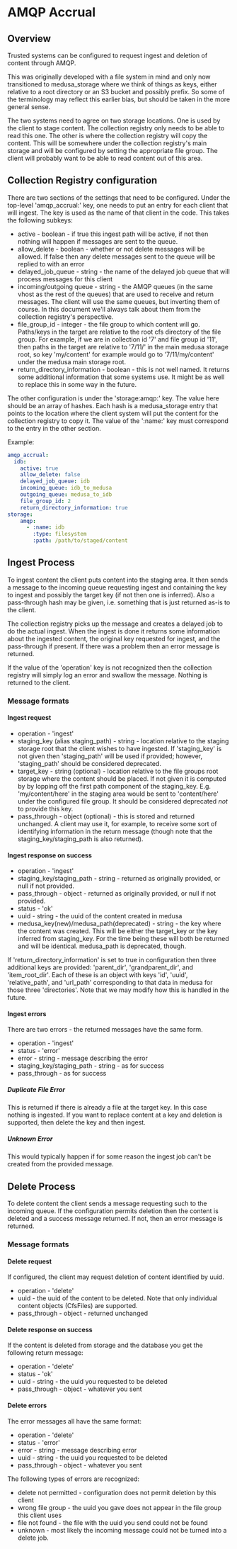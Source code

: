 # AMQP Accrual

## Overview

Trusted systems can be configured to request ingest and deletion of content 
through AMQP. 

This was originally developed with a file system in mind and only now
transitioned to medusa_storage where we think of things as keys, either relative
to a root directory or an S3 bucket and possibly prefix. So some of the 
terminology may reflect this earlier bias, but should be taken in the
more general sense.

The two systems need to agree on two storage locations. One is used by the client
to stage content. The collection registry only needs to be able to read this one.
The other is where the collection registry will copy the content. This will be
somewhere under the collection registry's main storage and will be configured
by setting the appropriate file group. The client will probably want to be able
to read content out of this area.

## Collection Registry configuration

There are two sections of the settings that need to be configured. Under
the top-level 'amqp_accrual:' key, one needs to put an entry for each 
client that will ingest. The key is used as the name of that client in 
the code. This takes the following subkeys:

* active - boolean - if true this ingest path will be active, if not then
  nothing will happen if messages are sent to the queue.
* allow_delete - boolean - whether or not delete messages will be allowed. If
  false then any delete messages sent to the queue will be replied to with an 
  error
* delayed_job_queue - string - the name of the delayed job queue that will process
  messages for this client
* incoming/outgoing queue - string - the AMQP queues (in the same vhost as the rest
  of the queues) that are used to receive and return messages. The client
  will use the same queues, but inverting them of course. In this document we'll
  always talk about them from the collection registry's perspective.
* file_group_id - integer - the file group to which content will go. Paths/keys
  in the target are relative to the root cfs directory of the file group. For example,
  if we are in collection id '7' and file group id '11', then paths in the target
  are relative to '7/11/' in the main medusa storage root, so key 'my/content' for
  example would go to '7/11/my/content' under the medusa main storage root.
* return_directory_information - boolean - this is not well named. It returns some
  additional information that some systems use. It might be as well to replace this
  in some way in the future.
  
The other configuration is under the 'storage:amqp:' key. The value here should
be an array of hashes. Each hash is a medusa_storage entry that points to the 
location where the client system will put the content for the collection registry
to copy it. The value of the ':name:' key must correspond to the entry in the 
other section.

Example:

```yaml
amqp_accrual:
  idb:
    active: true
    allow_delete: false
    delayed_job_queue: idb
    incoming_queue: idb_to_medusa
    outgoing_queue: medusa_to_idb
    file_group_id: 2
    return_directory_information: true
storage:
    amqp:
      - :name: idb
        :type: filesystem
        :path: /path/to/staged/content
``` 

## Ingest Process

To ingest content the client puts content into the staging area. It then
sends a message to the incoming queue requesting ingest and containing the
key to ingest and possibly the target key (if not then one is inferred).
Also a pass-through hash may be given, i.e. something that is just returned
as-is to the client. 

The collection registry picks up the message and creates a delayed job to do the actual
ingest. When the ingest is done it returns some information about the ingested
content, the original key requested for ingest, and the pass-through if present.  If
there was a problem then an error message is returned. 

If the value of the 'operation' key is not recognized then the collection 
registry will simply log an error and swallow the message. Nothing is returned
to the client.

### Message formats

#### Ingest request

* operation - 'ingest'
* staging_key (alias staging_path) - string - location relative to the staging
  storage root that the client wishes to have ingested. If 'staging_key' is not
  given then 'staging_path' will be used if provided; however, 'staging_path'
  should be considered deprecated.
* target_key - string (optional) - location relative to the file groups root 
  storage where the content should be placed. If not given it is computed by
  by lopping off the first path component of the staging_key. E.g. 'my/content/here'
  in the staging area would be sent to 'content/here' under the configured
  file group. It should be considered deprecated _not_ to provide this key.
* pass_through - object (optional) - this is stored and returned unchanged.
  A client may use it, for example, to receive some sort of identifying 
  information in the return message (though note that the staging_key/staging_path 
  is also returned). 

#### Ingest response on success

* operation - 'ingest'
* staging_key/staging_path - string - returned as originally provided, or 
  null if not provided. 
* pass_through - object - returned as originally provided, or null if not
  provided.
* status - 'ok'
* uuid - string - the uuid of the content created in medusa
* medusa_key(new)/medusa_path(deprecated) - string - the key where the 
  content was created. This will be either the target_key or the key 
  inferred from staging_key. For the time being these will both be returned
  and will be identical. medusa_path is deprecated, though.  

If 'return_directory_information' is set to true in configuration then
three additional keys are provided: 'parent_dir', 'grandparent_dir', and
'item_root_dir'. Each of these is an object with keys 'id', 'uuid', 'relative_path',
and 'url_path' corresponding to that data in medusa for those three 'directories'.
Note that we may modify how this is handled in the future.

#### Ingest errors

There are two errors - the returned messages have the same form.

* operation - 'ingest'
* status - 'error'
* error - string - message describing the error
* staging_key/staging_path - string - as for success
* pass_through - as for success

##### Duplicate File Error

This is returned if there is already a file at the target key. In this case
nothing is ingested. If you want to replace content at a key and deletion is
supported, then delete the key and then ingest.

##### Unknown Error

This would typically happen if for some reason the ingest job can't be 
created from the provided message. 

## Delete Process

To delete content the client sends a message requesting such to the incoming
queue. If the configuration permits deletion then the content is deleted and
a success message returned. If not, then an error message is returned. 

### Message formats

#### Delete request

If configured, the client may request deletion of content identified by uuid.

* operation - 'delete'
* uuid - the uuid of the content to be deleted. Note that only individual
  content objects (CfsFiles) are supported.
* pass_through - object - returned unchanged

#### Delete response on success

If the content is deleted from storage and the database you get the following
return message:

* operation - 'delete'
* status - 'ok'
* uuid - string - the uuid you requested to be deleted
* pass_through - object - whatever you sent 

#### Delete errors

The error messages all have the same format:

* operation - 'delete'
* status - 'error'
* error - string - message describing error
* uuid - string - the uuid you requested to be deleted
* pass_through - object - whatever you sent

The following types of errors are recognized:

* delete not permitted - configuration does not permit deletion by this
  client
* wrong file group - the uuid you gave does not appear in the file group
  this client uses
* file not found - the file with the uuid you send could not be found
* unknown - most likely the incoming message could not be turned into
  a delete job.